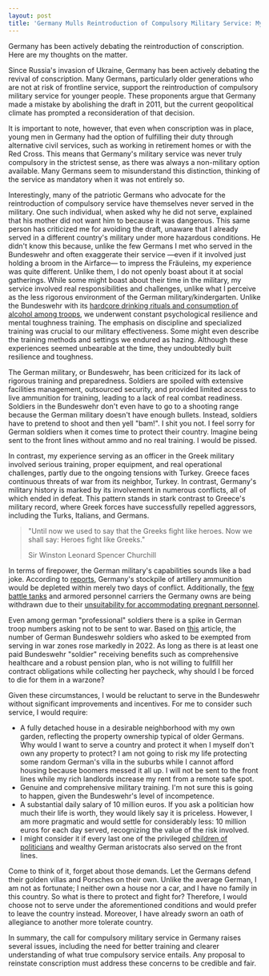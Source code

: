 ```yaml
---
layout: post
title: 'Germany Mulls Reintroduction of Compulsory Military Service: My Thoughts'
---
```


Germany has been actively debating the reintroduction of conscription. Here are my thoughts on the matter.

Since Russia's invasion of Ukraine, Germany has been actively debating the revival of conscription. Many Germans, particularly older generations who are not at risk of frontline service, support the reintroduction of compulsory military service for younger people. These proponents argue that Germany made a mistake by abolishing the draft in 2011, but the current geopolitical climate has prompted a reconsideration of that decision. 

It is important to note, however, that even when conscription was in place, young men in Germany had the option of fulfilling their duty through alternative civil services, such as working in retirement homes or with the Red Cross. This means that Germany's military service was never truly compulsory in the strictest sense, as there was always a non-military option available. Many Germans seem to misunderstand this distinction, thinking of the service as mandatory when it was not entirely so.

Interestingly, many of the patriotic Germans who advocate for the reintroduction of compulsory service have themselves never served in the military. One such individual, when asked why he did not serve, explained that his mother did not want him to because it was dangerous. This same person has criticized me for avoiding the draft, unaware that I already served in a different country's military under more hazardous conditions. He didn't know this because, unlike the few Germans I met who served in the Bundeswehr and often exaggerate their service —even if it involved just holding a broom in the Airfarce— to impress the Fräuleins, my experience was quite different. Unlike them, I do not openly boast about it at social gatherings. While some might boast about their time in the military, my service involved real responsibilities and challenges, unlike what I perceive as the less rigorous environment of the German military/kindergarten. Unlike the Bundeswehr with its [hardcore drinking rituals and consumption of alcohol among troops](https://www.atlanticcouncil.org/blogs/new-atlanticist/german-soldiers-too-fat-and-drunk-to-fight/), we underwent constant psychological resilience and mental toughness training. The emphasis on discipline and specialized training was crucial to our military effectiveness. Some might even describe the training methods and settings we endured as hazing. Although these experiences seemed unbearable at the time, they undoubtedly built resilience and toughness.

The German military, or Bundeswehr, has been criticized for its lack of rigorous training and preparedness. Soldiers are spoiled with extensive facilities management, outsourced security, and provided limited access to live ammunition for training, leading to a lack of real combat readiness. Soldiers in the Bundeswehr don't even have to go to a shooting range because the German military doesn't have enough bullets. Instead, soldiers have to pretend to shoot and then yell "bam!". I shit you not. I feel sorry for German soldiers when it comes time to protect their country. Imagine being sent to the front lines without ammo and no real training. I would be pissed. 

In contrast, my experience serving as an officer in the Greek military involved serious training, proper equipment, and real operational challenges, partly due to the ongoing tensions with Turkey. Greece faces continuous threats of war from its neighbor, Turkey. In contrast, Germany's military history is marked by its involvement in numerous conflicts, all of which ended in defeat. This pattern stands in stark contrast to Greece's military record, where Greek forces have successfully repelled aggressors, including the Turks, Italians, and Germans.

> "Until now we used to say that the Greeks fight like heroes. Now we shall say: Heroes fight like Greeks." 
> 
> Sir Winston Leonard Spencer Churchill 

In terms of firepower, the German military's capabilities sounds like a bad joke. According to [reports](https://www.stern.de/politik/deutschland/oberst-a-d---bundeswehr-hat-nur-fuer-zwei-tage-artillerie-munition-32964800.html), Germany's stockpile of artillery ammunition would be depleted within merely two days of conflict. Additionally, the [few battle tanks](https://www.statista.com/statistics/1294391/nato-tank-strength-country/) and armored personnel carriers the Germany owns are being withdrawn due to their [unsuitability for accommodating pregnant personnel](https://www.faz.net/aktuell/wirtschaft/unternehmen/puma-panzer-buerokratie-und-sonderwuensche-verteuern-und-verzoegern-13405087.html).

Even among german "professional" soldiers there is a spike in German troop numbers asking not to be sent to war. Based on [this](https://www.dw.com/en/spike-in-german-troop-numbers-asking-not-to-be-sent-to-war/a-64302012) article, the number of German Bundeswehr soldiers who asked to be exempted from serving in war zones rose markedly in 2022. As long as there is at least one paid Bundeswehr "soldier" receiving benefits such as comprehensive healthcare and a robust pension plan, who is not willing to fullfill her contract obligations while collecting her paycheck, why should I be forced to die for them in a warzone? 

Given these circumstances, I would be reluctant to serve in the Bundeswehr without significant improvements and incentives. For me to consider such service, I would require:

- A fully detached house in a desirable neighborhood with my own garden, reflecting the property ownership typical of older Germans. Why would I want to serve a country and protect it when I myself don't own any property to protect? I am not going to risk my life protecting some random German's villa in the suburbs while I cannot afford housing because boomers messed it all up. I will not be sent to the front lines while my rich landlords increase my rent from a remote safe spot.
- Genuine and comprehensive military training. I'm not sure this is going to happen, given the Bundeswehr's level of incompetence.
- A substantial daily salary of 10 million euros. If you ask a politician how much their life is worth, they would likely say it is priceless. However, I am more pragmatic and would settle for considerably less: 10 million euros for each day served, recognizing the value of the risk involved.
- I might consider it if every last one of the privileged [children of politicians](https://www.politico.eu/article/helicopter-flight-revives-attacks-on-german-defense-minister-as-key-election-looms/) and wealthy German aristocrats also served on the front lines.

Come to think of it, forget about those demands. Let the Germans defend their golden villas and Porsches on their own. Unlike the average German, I am not as fortunate; I neither own a house nor a car, and I have no family in this country. So what is there to protect and fight for? Therefore, I would choose not to serve under the aforementioned conditions and would prefer to leave the country instead. Moreover, I have already sworn an oath of allegiance to another more tolerate country.

In summary, the call for compulsory military service in Germany raises several issues, including the need for better training and clearer understanding of what true compulsory service entails. Any proposal to reinstate conscription must address these concerns to be credible and fair.